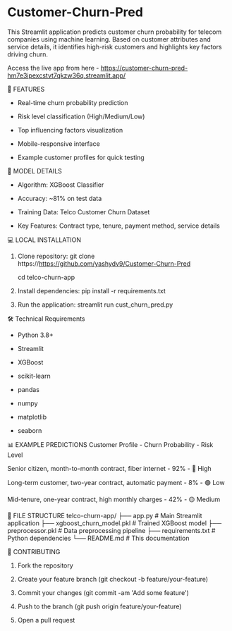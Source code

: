 # Customer-Churn-Pred
This Streamlit application predicts customer churn probability for telecom companies using machine learning. Based on customer attributes and service details, it identifies high-risk customers and highlights key factors driving churn.

Access the live app from here - https://customer-churn-pred-hm7e3ipexcstvt7qkzw36q.streamlit.app/

🚀 FEATURES
- Real-time churn probability prediction

- Risk level classification (High/Medium/Low)

- Top influencing factors visualization

- Mobile-responsive interface

- Example customer profiles for quick testing

🧠 MODEL DETAILS
- Algorithm: XGBoost Classifier

- Accuracy: ~81% on test data

- Training Data: Telco Customer Churn Dataset

- Key Features: Contract type, tenure, payment method, service details

💻 LOCAL INSTALLATION
1. Clone repository:
   git clone https://https://github.com/yashydv9/Customer-Churn-Pred
   
   cd telco-churn-app

2. Install dependencies:
   pip install -r requirements.txt

3. Run the application:
   streamlit run cust_churn_pred.py

🛠️ Technical Requirements
- Python 3.8+

- Streamlit

- XGBoost

- scikit-learn

- pandas

- numpy

- matplotlib

- seaborn

📊 EXAMPLE PREDICTIONS
Customer Profile - Churn Probability - Risk Level

Senior citizen, month-to-month contract, fiber internet - 92% - 🔴 High

Long-term customer, two-year contract, automatic payment - 8% - 🟢 Low

Mid-tenure, one-year contract, high monthly charges - 42% - 🟡 Medium

📂 FILE STRUCTURE
telco-churn-app/
├── app.py               # Main Streamlit application
├── xgboost_churn_model.pkl  # Trained XGBoost model
├── preprocessor.pkl     # Data preprocessing pipeline
├── requirements.txt     # Python dependencies
└── README.md            # This documentation

🤝 CONTRIBUTING
1. Fork the repository

2. Create your feature branch (git checkout -b feature/your-feature)

3. Commit your changes (git commit -am 'Add some feature')

4. Push to the branch (git push origin feature/your-feature)

5. Open a pull request
